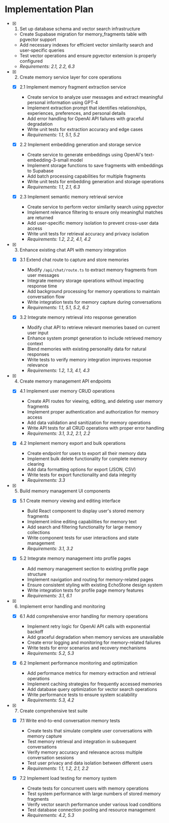 # Implementation Plan

- [x] 1. Set up database schema and vector search infrastructure
  - Create Supabase migration for memory_fragments table with pgvector support
  - Add necessary indexes for efficient vector similarity search and user-specific queries
  - Test vector operations and ensure pgvector extension is properly configured
  - _Requirements: 2.1, 2.2, 6.3_

- [x] 2. Create memory service layer for core operations
  - [x] 2.1 Implement memory fragment extraction service
    - Create service to analyze user messages and extract meaningful personal information using GPT-4
    - Implement extraction prompt that identifies relationships, experiences, preferences, and personal details
    - Add error handling for OpenAI API failures with graceful degradation
    - Write unit tests for extraction accuracy and edge cases
    - _Requirements: 1.1, 5.1, 5.2_

  - [x] 2.2 Implement embedding generation and storage service
    - Create service to generate embeddings using OpenAI's text-embedding-3-small model
    - Implement storage functions to save fragments with embeddings to Supabase
    - Add batch processing capabilities for multiple fragments
    - Write unit tests for embedding generation and storage operations
    - _Requirements: 1.1, 2.1, 6.3_

  - [x] 2.3 Implement semantic memory retrieval service
    - Create service to perform vector similarity search using pgvector
    - Implement relevance filtering to ensure only meaningful matches are returned
    - Add user-specific memory isolation to prevent cross-user data access
    - Write unit tests for retrieval accuracy and privacy isolation
    - _Requirements: 1.2, 2.2, 4.1, 4.2_

- [x] 3. Enhance existing chat API with memory integration
  - [x] 3.1 Extend chat route to capture and store memories
    - Modify `/api/chat/route.ts` to extract memory fragments from user messages
    - Integrate memory storage operations without impacting response time
    - Add background processing for memory operations to maintain conversation flow
    - Write integration tests for memory capture during conversations
    - _Requirements: 1.1, 5.1, 5.2, 6.2_

  - [x] 3.2 Integrate memory retrieval into response generation
    - Modify chat API to retrieve relevant memories based on current user input
    - Enhance system prompt generation to include retrieved memory context
    - Blend memories with existing personality data for natural responses
    - Write tests to verify memory integration improves response relevance
    - _Requirements: 1.2, 1.3, 4.1, 4.3_

- [x] 4. Create memory management API endpoints
  - [x] 4.1 Implement user memory CRUD operations
    - Create API routes for viewing, editing, and deleting user memory fragments
    - Implement proper authentication and authorization for memory access
    - Add data validation and sanitization for memory operations
    - Write API tests for all CRUD operations with proper error handling
    - _Requirements: 3.1, 3.2, 2.1, 2.2_

  - [x] 4.2 Implement memory export and bulk operations
    - Create endpoint for users to export all their memory data
    - Implement bulk delete functionality for complete memory clearing
    - Add data formatting options for export (JSON, CSV)
    - Write tests for export functionality and data integrity
    - _Requirements: 3.3_

- [x] 5. Build memory management UI components
  - [x] 5.1 Create memory viewing and editing interface
    - Build React component to display user's stored memory fragments
    - Implement inline editing capabilities for memory text
    - Add search and filtering functionality for large memory collections
    - Write component tests for user interactions and state management
    - _Requirements: 3.1, 3.2_

  - [x] 5.2 Integrate memory management into profile pages
    - Add memory management section to existing profile page structure
    - Implement navigation and routing for memory-related pages
    - Ensure consistent styling with existing EchoStone design system
    - Write integration tests for profile page memory features
    - _Requirements: 3.1, 6.1_

- [x] 6. Implement error handling and monitoring
  - [x] 6.1 Add comprehensive error handling for memory operations
    - Implement retry logic for OpenAI API calls with exponential backoff
    - Add graceful degradation when memory services are unavailable
    - Create error logging and monitoring for memory-related failures
    - Write tests for error scenarios and recovery mechanisms
    - _Requirements: 5.2, 5.3_

  - [x] 6.2 Implement performance monitoring and optimization
    - Add performance metrics for memory extraction and retrieval operations
    - Implement caching strategies for frequently accessed memories
    - Add database query optimization for vector search operations
    - Write performance tests to ensure system scalability
    - _Requirements: 5.3, 4.2_

- [x] 7. Create comprehensive test suite
  - [x] 7.1 Write end-to-end conversation memory tests
    - Create tests that simulate complete user conversations with memory capture
    - Test memory retrieval and integration in subsequent conversations
    - Verify memory accuracy and relevance across multiple conversation sessions
    - Test user privacy and data isolation between different users
    - _Requirements: 1.1, 1.2, 2.1, 2.2_

  - [x] 7.2 Implement load testing for memory system
    - Create tests for concurrent users with memory operations
    - Test system performance with large numbers of stored memory fragments
    - Verify vector search performance under various load conditions
    - Test database connection pooling and resource management
    - _Requirements: 4.2, 5.3_